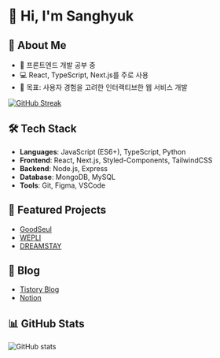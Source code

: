 # 👋 Hi, I'm Sanghyuk  

## 🚀 About Me
- 🌱 프론트엔드 개발 공부 중  
- 💻 React, TypeScript, Next.js를 주로 사용  
- 🎯 목표: 사용자 경험을 고려한 인터랙티브한 웹 서비스 개발

[![GitHub Streak](https://streak-stats.demolab.com?user=helloa1109&theme=radical&hide_border=true)](https://git.io/streak-stats)

## 🛠️ Tech Stack
- **Languages**: JavaScript (ES6+), TypeScript, Python  
- **Frontend**: React, Next.js, Styled-Components, TailwindCSS  
- **Backend**: Node.js, Express  
- **Database**: MongoDB, MySQL  
- **Tools**: Git, Figma, VSCode 

## 📂 Featured Projects
- [GoodSeul](https://github.com/helloa1109/goodseul)
- [WEPLI](https://github.com/helloa1109/Wepli)
- [DREAMSTAY](https://github.com/helloa1109/Dreamstay)

## 📝 Blog
- [Tistory Blog](https://hyukding.tistory.com/)  
- [Notion](https://nutritious-notebook-fb1.notion.site/19aacd4b1e19803c97bcf50527018dd3?source=copy_link)

## 📊 GitHub Stats
![GitHub stats](https://github-readme-stats.vercel.app/api?username=your-username&show_icons=true&theme=radical)  
